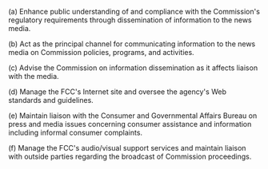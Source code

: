 (a) Enhance public understanding of and compliance with the Commission's regulatory requirements through dissemination of information to the news media.

(b) Act as the principal channel for communicating information to the news media on Commission policies, programs, and activities.

(c) Advise the Commission on information dissemination as it affects liaison with the media.

(d) Manage the FCC's Internet site and oversee the agency's Web standards and guidelines.

(e) Maintain liaison with the Consumer and Governmental Affairs Bureau on press and media issues concerning consumer assistance and information including informal consumer complaints.

(f) Manage the FCC's audio/visual support services and maintain liaison with outside parties regarding the broadcast of Commission proceedings.

